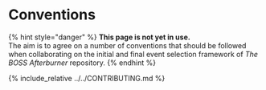 # Conventions

{% hint style="danger" %}
**This page is not yet in use.**  
The aim is to agree on a number of conventions that should be followed when collaborating on the initial and final event selection framework of _The BOSS Afterburner_ repository.
{% endhint %}

{% include_relative ../../CONTRIBUTING.md %}